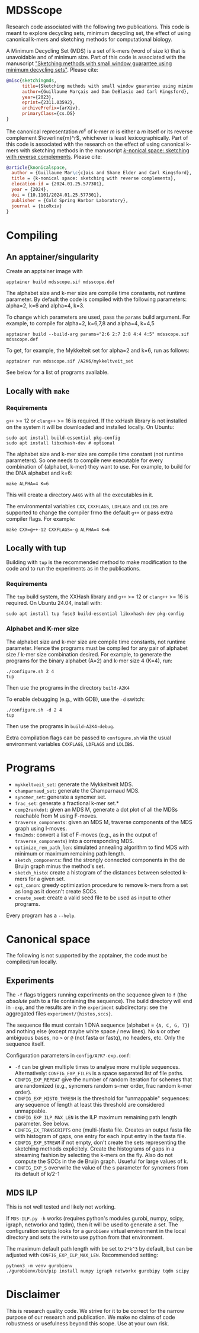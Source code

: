 # MDSScope

Research code associated with the following two publications.
This code is meant to explore decycling sets, minimum decycling set, the effect of using canonical k-mers and sketching methods for computational biology.

A Minimum Decycling Set (MDS) is a set of k-mers (word of size k) that is unavoidable and of minimum size.
Part of this code is associated with the manuscript ["Sketching methods with small window guarantee using minimum decycling sets"](https://arxiv.org/abs/2311.03592).
Please cite:

``` bibtex
@misc{sketchingmds,
      title={Sketching methods with small window guarantee using minimum decycling sets}, 
      author={Guillaume Marçais and Dan DeBlasio and Carl Kingsford},
      year={2023},
      eprint={2311.03592},
      archivePrefix={arXiv},
      primaryClass={cs.DS}
}
```

The canonical representation $m^c$ of k-mer $m$ is either a $m$ itself or its reverse complement $\overline{m}^r$, whichever is least lexicographically.
Part of this code is associated with the research on the effect of using canonical k-mers with sketching methods in the manuscript [$k$-nonical space: sketching with reverse complements](https://www.biorxiv.org/content/10.1101/2024.01.25.577301).
Please cite:

``` bibtex
@article{knonicalspace,
  author = {Guillaume Mar\c{c}ais and Shane Elder and Carl Kingsford},
  title = {k-nonical space: sketching with reverse complements},
  elocation-id = {2024.01.25.577301},
  year = {2024},
  doi = {10.1101/2024.01.25.577301},
  publisher = {Cold Spring Harbor Laboratory},
  journal = {bioRxiv}
}
```

# Compiling

## An apptainer/singularity

Create an apptainer image with

``` shell
apptainer build mdsscope.sif mdsscope.def
```

The alphabet size and k-mer size are compile time constants, not runtime parameter.
By default the code is compiled with the following parameters: alpha=2, k=6 and alpha=4, k=3.

To change which parameters are used, pass the `params` build argument.
For example, to compile for alpha=2, k=6,7,8 and alpha=4, k=4,5

``` shell
apptainer build --build-arg params="2:6 2:7 2:8 4:4 4:5" mdsscope.sif mdsscope.def
```

To get, for example, the Mykkelteit set for alpha=2 and k=6, run as follows:

``` shell
apptainer run mdsscope.sif /A2K6/mykkeltveit_set
```

See below for a list of programs available.

## Locally with `make`

### Requirements

`g++` >= 12 or `clang++` >= 16 is required.
If the xxHash library is not installed on the system it will be downloaded and installed locally.
On Ubuntu:

``` shell
sudo apt install build-essential pkg-config
sudo apt install libxxhash-dev # optional
```

The alphabet size and k-mer size are compile time constant (not runtime parameters).
So one needs to compile new executable for every combination of (alphabet, k-mer) they want to use.
For example, to build for the DNA alphabet and k=6:

``` shell
make ALPHA=4 K=6
```

This will create a directory `A4K6` with all the executables in it.

The environmental variables `CXX`, `CXXFLAGS`, `LDFLAGS` and `LDLIBS` are supported to change the compiler frmo the default `g++` or pass extra compiler flags.
For example:

``` shell
make CXX=g++-12 CXXFLAGS=-g ALPHA=4 K=6
```

## Locally with tup

Building with `tup` is the recommended method to make modification to the code and to run the experiments as in the publications.

### Requirements

The `tup` build system, the XXHash library and `g++` >= 12 or `clang++` >= 16 is required.
On Ubuntu 24.04, install with:

``` shell
sudo apt install tup fuse3 build-essential libxxhash-dev pkg-config
```

### Alphabet and K-mer size

The alphabet size and k-mer size are compile time constants, not runtime parameter.
Hence the programs must be compiled for any pair of alphabet size / k-mer size combination desired.
For example, to generate the programs for the binary alphabet (A=2) and k-mer size 4 (K=4), run:

``` shell
./configure.sh 2 4
tup
```

Then use the programs in the directory `build-A2K4`

To enable debugging (e.g., with GDB), use the `-d` switch:

``` shell
./configure.sh -d 2 4
tup
```

Then use the programs in `build-A2K4-debug`.

Extra compilation flags can be passed to `configure.sh` via the usual environment variables `CXXFLAGS`, `LDFLAGS` and `LDLIBS`.

# Programs

* `mykkeltveit_set`: generate the Mykkeltveit MDS.
* `champarnaud_set`: generate the Champarnaud MDS.
* `syncmer_set`: generate a syncmer set.
* `frac_set`: generate a fractional k-mer set.*
* `comp2rankdot`: given an MDS M, generate a dot plot of all the MDSs reachable from M using F-moves.
* `traverse_components`: given an MDS M, traverse components of the MDS graph using I-moves.
* `fms2mds`: convert a list of F-moves (e.g., as in the output of `traverse_components`) into a corresponding MDS.
* `optimize_rem_path_len`: simulated annealing algorithm to find MDS with minimum or maximum remaining path length.
* `sketch_components`: find the strongly connected components in the de Bruijn graph minus the method's set.
* `sketch_histo`: create a histogram of the distances between selected k-mers for a given set.
* `opt_canon`: greedy optimization procedure to remove k-mers from a set as long as it doesn't create SCCs.
* `create_seed`: create a valid seed file to be used as input to other programs.

Every program has a `--help`.

# Canonical space

The following is not supported by the apptainer, the code must be compiled/run locally.

## Experiments

The `-f` flags triggers running experiments on the sequence given to `f` (the *absolute* path to a file containing the sequence).
The build directory will end in `-exp`, and the results are in the `experiment` subdirectory: see the aggregated files `experiment/{histos,sccs}`.

The sequence file must contain 1 DNA sequence (alphabet = `{A, C, G, T}`) and nothing else (except maybe white space / new lines).
No `N` or other ambiguous bases, no `>` or `@` (not fasta or fastq), no headers, etc.
Only the sequence itself.

Configuration parameters in `config/A?K?-exp.conf`:
* `-f` can be given multiple times to analyse more multiple sequences.
  Alternatively: `CONFIG_EXP_FILES` is a space separated list of file paths.
* `CONFIG_EXP_REPEAT` give the number of random iteration for schemes that are randomized (e.g., syncmers random s-mer order, frac random k-mer order).
* `CONFIG_EXP_HISTO_THRESH` is the threshold for "unmappable" sequences: any sequence of length at least this threshold are considered unmappable.
* `CONFIG_EXP_ILP_MAX_LEN` is the ILP maximum remaining path length parameter.
  See below.
* `CONFIG_EX_TRANSCRIPTS` one (multi-)fasta file.
  Creates an output fasta file with histogram of gaps, one entry for each input entry in the fasta file.
* `CONFIG_EXP_STREAM` if not empty, don't create the sets representing the sketching methods explicitely.
  Create the histograms of gaps in a streaming fashion by selecting the k-mers on the fly.
  Also do not compute the SCCs in the de Bruijn graph.
  Usueful for large values of k.
* `CONFIG_EXP_S` overwrite the value of the s parameter for syncmers from its default of k/2-1

## MDS ILP

This is not well tested and likely not working.

If `MDS-ILP.py -h` works (requires python's modules gurobi, numpy, scipy, igraph, networkx and tqdm), then it will be used to generate a set.
The configuration scripts looks for a `gurobienv` virtual environment in the local directory and sets the `PATH` to use python from that environment.

The maximum default path length with be set to `2*k^3` by default, but can be adjusted with `CONFIG_EXP_ILP_MAX_LEN`.
Recommended setting:

``` shell
pytnon3 -m venv gurobienv
./gurobienv/bin/pip install numpy igraph networkx gurobipy tqdm scipy
```

# Disclaimer

This is research quality code.
We strive for it to be correct for the narrow purpose of our research and publication.
We make no claims of code robustness or usefulness beyond this scope.
Use at your own risk.

<!--  LocalWords:  unmappable
 -->
